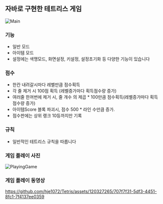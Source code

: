 ## 자바로 구현한 테트리스 게임
![Main](https://github.com/hje1072/Tetris/assets/120327265/ca286a79-8741-405b-a988-ecbeccdc52c4)

### 기능
- 일반 모드
- 아이템 모드
- 설정에는 색맹모드, 화면설정, 키설정, 설정초기화 등 다양한 기능이 있습니다

### 점수
- 한칸 내려갈시마다 레벨만큼 점수획득
- 각 줄 제거 시 100점 획득 (레벨증가마다 획득점수량 증가)
- 여러줄 한꺼번에 제거 시, 줄 개수 의 제곱 * 100만큼 점수획득(레벨증가마다 획득점수량 증가)
- 아이템Score 블록 파괴시, 점수 500 * 라인 수만큼 증가.
- 점수판에는 상위 랭크 10등까지만 기록

### 규칙
- 일반적인 테트리스 규칙을 따릅니다

### 게임 플레이 사진

![PlayingGame](https://github.com/hje1072/Tetris/assets/120327265/883ef5ae-99f1-468d-a67c-26efa421a9df)


### 게임 플레이 동영상


https://github.com/hje1072/Tetris/assets/120327265/707f7f31-5df3-4451-8fc1-7f4137ee0359

